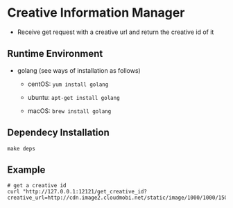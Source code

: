Creative Information Manager
===

* Receive get request with a creative url and return the creative id of it


Runtime Environment
---

* golang (see ways of installation as follows)

  * centOS: `yum install golang`

  * ubuntu: `apt-get install golang`

  * macOS: `brew install golang`


Dependecy Installation
---

    make deps


Example
---

    # get a creative id
    curl "http://127.0.0.1:12121/get_creative_id?creative_url=http://cdn.image2.cloudmobi.net/static/image/1000/1000/1501680592.jpg"

